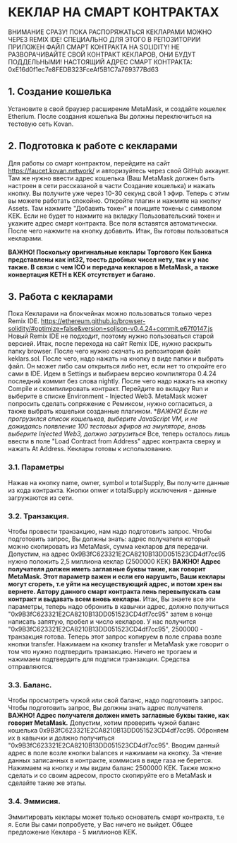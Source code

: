 # КЕКЛАР НА СМАРТ КОНТРАКТАХ

ВНИМАНИЕ СРАЗУ! ПОКА РАСПОРЯЖАТЬСЯ КЕКЛАРАМИ МОЖНО ЧЕРЕЗ REMIX IDE!
СПЕЦИАЛЬНО ДЛЯ ЭТОГО В РЕПОЗИТОРИИ ПРИЛОЖЕН ФАЙЛ СМАРТ КОНТРАКТА НА
SOLIDITY! НЕ РАЗВОРАЧИВАЙТЕ СВОЙ КОНТРАКТ КЕКЛАРОВ, ОНИ БУДУТ ПОДДЕЛЬНЫМИ! НАСТОЯЩИЙ АДРЕС СМАРТ КОНТРАКТА: 0xE16d0f1ec7e8FEDB323FceAf5B1C7a769377Bd63

## 1. Создание кошелька
Установите в свой браузер расширение MetaMask, и создайте кошелек Etherium.
После создания кошелька Вы должны переключиться на тестовую сеть Kovan.

## 2. Подготовка к работе с кекларами
Для работы со смарт контрактом, перейдите на сайт https://faucet.kovan.network/ и авторизуйтесь через свой GitHub аккаунт.
Там же нужно ввести адрес кошелька (Ваш MetaMask должен быть настроен в сети рассказаной в части Создание кошелька) и нажать кнопку.
Вы получите уже через 10-30 секунд свой 1 эфир. Теперь с этим вы можете работать спокойно.
Откройте плагин и нажмите на кнопку Assets.
Там нажмите "Добавить токен" и поищите токены с символом KEK. Если не будет то нажмите на вкладку Пользовательский токен и укажите адрес смарт контракта.
Все поля вставятся автоматически. После чего нажмите на кнопку добавить.
Итак, Вы готовы пользоваться кекларами.

**ВАЖНО! Поскольку оригинальные кеклары Торгового Кек Банка представлены как int32, тоесть дробных чисел нету, так и у нас также. В связи с чем ICO и передача кекларов в MetaMask, а также конвертация KETH в KEK отсутствует и багано.**

## 3. Работа с кекларами
Пока Кекларами на блокчейнах можно пользоваться только через Remix IDE.
https://ethereum.github.io/browser-solidity/#optimize=false&version=soljson-v0.4.24+commit.e67f0147.js
Новый Remix IDE не подходит, поэтому нужно пользоваться старой версией. 
Итак, после перехода на сайт Remix IDE, нужно раскрыть папку browser.
После чего нужно скачать из репозитория файл keklars.sol.
После чего, надо нажать на кнопку в виде папки и выбрать файл.
Он может либо сам открыться либо нет, если нет то откройте его сами в IDE.
Идем в Settings и выбираем версию компилятора 0.4.24 последний коммит без слова nightly.
После чего надо нажать на кнопку Compile и скомпилировать контракт.
Перейдите во вкладку Run и выберите в списке Environment - Injected Web3.
MetaMask может попросить сделать сопряжение с Ремиксом, нужно согласиться, а также выбрать кошельки созданные плагином.
**ВАЖНО! Если не прогрузился список кошельков, выберите JavaScript VM, и не дожидаясь появление 100 тестовых эфиров на эмуляторе, вновь выберите Injected Web3, должно загрузиться*
Все, теперь осталось лишь ввести в поле "Load Contract from Address" адрес контракта сверху и нажать At Address. Кеклары готовы к использованию.

### 3.1. Параметры
Нажав на кнопку name, owner, symbol и totalSupply, Вы получите данные из кода контракта. Кнопки onwer и totalSupply исключения - данные загружаются из сети.

### 3.2. Транзакция.
Чтобы провести транзакцию, нам надо подготовить запрос. 
Чтобы подготовить запрос, Вы должны знать: адрес получателя который можно скопировать из MetaMask, сумма кекларов для передачи.
Допустим, на адрес 0x9B3fC623321E2CA8210B13DD051523CD4df7cc95 нужно положить 2,5 миллиона кеклар (2500000 KEK)
**ВАЖНО! Адрес получателя должен иметь заглавные буквы такие, как говорит MetaMask. Этот параметр важен и если его нарушить, Ваши кеклары могут сгореть, т.е уйти на несуществующий адрес, и потом хрен вы вернете. Автору данного смарт контракта лень перевыпускать сам контракт и выдавать всем вновь кеклары.**
Итак, Вы знаете все эти параметры, теперь надо обронить в кавычки адрес, должно получиться "0x9B3fC623321E2CA8210B13DD051523CD4df7cc95" затем в конце написать запятую, пробел и число кекларов.
У нас получится "0x9B3fC623321E2CA8210B13DD051523CD4df7cc95", 2500000 - транзакция готова.
Теперь этот запрос копируем в поле справа возле кнопки transfer. 
Нажимаем на кнопку transfer и MetaMask уже говорит о том что нужно подтвердить транзакцию. Ничего не трогаем и нажимаем подтвердить для подписи транзакции.
Средства отправляются.

### 3.3. Баланс.
Чтобы просмотреть чужой или свой баланс, надо подготовить запрос.
Чтобы подготовить запрос, Вы должны знать адрес получателя.
**ВАЖНО! Адрес получателя должен иметь заглавные буквы такие, как говорит MetaMask.**
Допустим, хотим проверить чужой баланс кошелька 0x9B3fC623321E2CA8210B13DD051523CD4df7cc95.
Оброняем их в кавычки и должно получиться "0x9B3fC623321E2CA8210B13DD051523CD4df7cc95".
Вводим данный адрес в поле возле кнопки balances и нажимаем на кнопку. За чтение данных записанных в контракте, коммисия в виде газа не берется.
Нажимаем на кнопку и мы видим баланс 2500000 КЕК.
Также можно сделать и со своим адресом, просто скопируйте его в MetaMask и сделайте такие же этапы.

### 3.4. Эммисия.
Эммитировать кеклары может только основатель смарт контракта, т.е я. Если Вы сами попробуете, у Вас ничего не выйдет.
Общее предложение Кеклара - 5 миллионов KEK.
